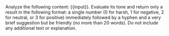 <instruction>
Analyze the following content: {{input}}. 
Evaluate its tone and return only a result in the following format: a single number (0 for harsh, 1 for negative, 2 for neutral, or 3 for positive) immediately followed by a hyphen and a very brief suggestion but be friendly (no more than 20 words). Do not include any additional text or explanation.
</instruction>
